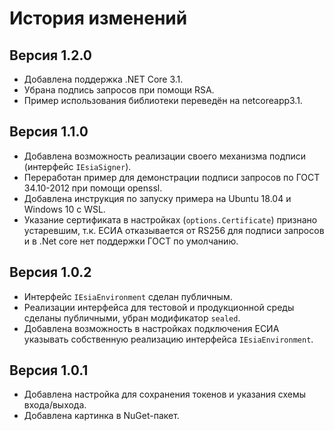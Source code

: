 # История изменений

## Версия 1.2.0

- Добавлена поддержка .NET Core 3.1.
- Убрана подпись запросов при помощи RSA.
- Пример использования библиотеки переведён на netcoreapp3.1.

## Версия 1.1.0

- Добавлена возможность реализации своего механизма подписи (интерфейс `IEsiaSigner`).
- Переработан пример для демонстрации подписи запросов по ГОСТ 34.10-2012 при помощи openssl.
- Добавлена инструкция по запуску примера на Ubuntu 18.04 и Windows 10 с WSL.
- Указание сертификата в настройках (`options.Certificate`) признано устаревшим, т.к. ЕСИА отказывается от RS256 для подписи запросов и в .Net core нет поддержки ГОСТ по умолчанию.

## Версия 1.0.2

- Интерфейс `IEsiaEnvironment` сделан публичным.
- Реализации интерфейса для тестовой и продукционной среды сделаны публичными, убран модификатор `sealed`.
- Добавлена возможность в настройках подключения ЕСИА указывать собственную реализацию интерфейса `IEsiaEnvironment`.

## Версия 1.0.1

- Добавлена настройка для сохранения токенов и указания схемы входа/выхода.
- Добавлена картинка в NuGet-пакет.
